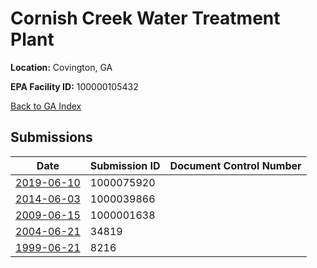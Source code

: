 # Cornish Creek Water Treatment Plant

**Location:** Covington, GA

**EPA Facility ID:** 100000105432

[Back to GA Index](../../index.md)

## Submissions

| Date | Submission ID | Document Control Number |
|------|--------------|-------------------------|
| [2019-06-10](submissions/1000075920.md) | 1000075920 |  |
| [2014-06-03](submissions/1000039866.md) | 1000039866 |  |
| [2009-06-15](submissions/1000001638.md) | 1000001638 |  |
| [2004-06-21](submissions/34819.md) | 34819 |  |
| [1999-06-21](submissions/8216.md) | 8216 |  |
